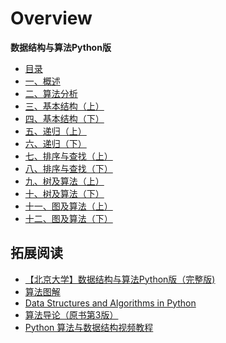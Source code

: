 # Overview

<div class="cards">
  <div class="card dsa">
    <strong>数据结构与算法Python版</strong>
    <ul class="card-items">
      <li><a href="/part10_data_structure_and_algorithm/content">目录</a></li>
      <li><a href="/part10_data_structure_and_algorithm/lesson01/note">一、概述</a></li>
      <li><a href="/part10_data_structure_and_algorithm/lesson02/note">二、算法分析</a></li>
      <li><a href="/part10_data_structure_and_algorithm/lesson03/note">三、基本结构（上）</a></li>
      <li><a href="/part10_data_structure_and_algorithm/lesson04/note">四、基本结构（下）</a></li>
      <li><a href="/part10_data_structure_and_algorithm/lesson05/note">五、递归（上）</a></li>
      <li><a href="/part10_data_structure_and_algorithm/lesson06/note">六、递归（下）</a></li>
      <li><a href="/part10_data_structure_and_algorithm/lesson07/note">七、排序与查找（上）</a></li>
      <li><a href="/part10_data_structure_and_algorithm/lesson08/note">八、排序与查找（下）</a></li>
      <li><a href="/part10_data_structure_and_algorithm/lesson09/note">九、树及算法（上）</a></li>
      <li><a href="/part10_data_structure_and_algorithm/lesson10/note">十、树及算法（下）</a></li>
      <li><a href="/part10_data_structure_and_algorithm/lesson11/note">十一、图及算法（上）</a></li>
      <li><a href="/part10_data_structure_and_algorithm/lesson12/note">十二、图及算法（下）</a></li>
    </ul>
  </div>
</div>

## 拓展阅读

- [【北京大学】数据结构与算法Python版（完整版)](https://www.bilibili.com/video/BV1VC4y1x7uv?p=2)
- [算法图解](https://book.douban.com/subject/26979890/)
- [Data Structures and Algorithms in Python](https://book.douban.com/subject/10607365/)
- [算法导论（原书第3版）](https://book.douban.com/subject/20432061/)
- [Python 算法与数据结构视频教程](https://pegasuswang.github.io/python_data_structures_and_algorithms/)

